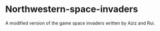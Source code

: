 # Northwestern-space-invaders

A modified version of the game space invaders written by Aziz and Rui. 
